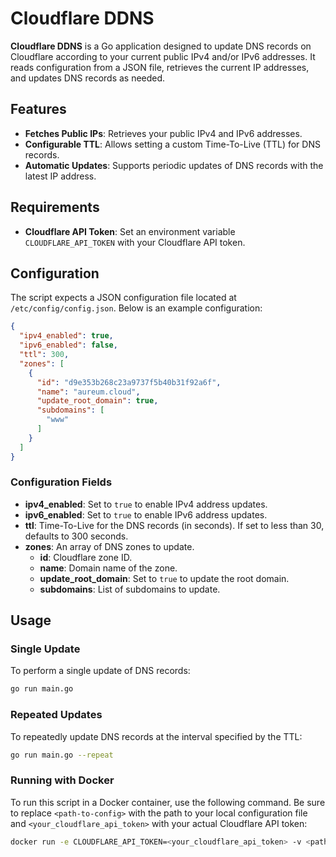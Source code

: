 # Cloudflare DDNS

**Cloudflare DDNS** is a Go application designed to update DNS records on Cloudflare according to your current public IPv4 and/or IPv6 addresses. It reads configuration from a JSON file, retrieves the current IP addresses, and updates DNS records as needed.

## Features

- **Fetches Public IPs**: Retrieves your public IPv4 and IPv6 addresses.
- **Configurable TTL**: Allows setting a custom Time-To-Live (TTL) for DNS records.
- **Automatic Updates**: Supports periodic updates of DNS records with the latest IP address.

## Requirements

- **Cloudflare API Token**: Set an environment variable `CLOUDFLARE_API_TOKEN` with your Cloudflare API token.

## Configuration

The script expects a JSON configuration file located at `/etc/config/config.json`. Below is an example configuration:

```json
{
  "ipv4_enabled": true,
  "ipv6_enabled": false,
  "ttl": 300,
  "zones": [
    {
      "id": "d9e353b268c23a9737f5b40b31f92a6f",
      "name": "aureum.cloud",
      "update_root_domain": true,
      "subdomains": [
        "www"
      ]
    }
  ]
}
```

### Configuration Fields

- **ipv4_enabled**: Set to `true` to enable IPv4 address updates.
- **ipv6_enabled**: Set to `true` to enable IPv6 address updates.
- **ttl**: Time-To-Live for the DNS records (in seconds). If set to less than 30, defaults to 300 seconds.
- **zones**: An array of DNS zones to update.
  - **id**: Cloudflare zone ID.
  - **name**: Domain name of the zone.
  - **update_root_domain**: Set to `true` to update the root domain.
  - **subdomains**: List of subdomains to update.

## Usage

### Single Update

To perform a single update of DNS records:

```bash
go run main.go
```

### Repeated Updates

To repeatedly update DNS records at the interval specified by the TTL:

```bash
go run main.go --repeat
```

### Running with Docker

To run this script in a Docker container, use the following command. Be sure to replace `<path-to-config>` with the path to your local configuration file and `<your_cloudflare_api_token>` with your actual Cloudflare API token:

```bash
docker run -e CLOUDFLARE_API_TOKEN=<your_cloudflare_api_token> -v <path-to-config>:/etc/config/config.json ghcr.io/aureum-cloud/cloudflare-ddns:latest
```
